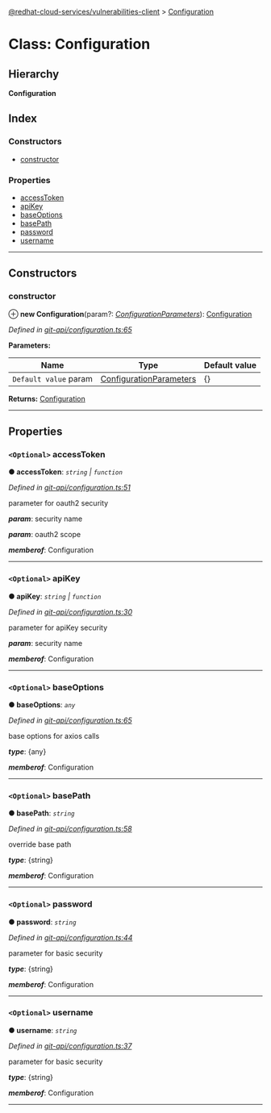 [@redhat-cloud-services/vulnerabilities-client](../README.md) > [Configuration](../classes/configuration.md)

# Class: Configuration

## Hierarchy

**Configuration**

## Index

### Constructors

* [constructor](configuration.md#constructor)

### Properties

* [accessToken](configuration.md#accesstoken)
* [apiKey](configuration.md#apikey)
* [baseOptions](configuration.md#baseoptions)
* [basePath](configuration.md#basepath)
* [password](configuration.md#password)
* [username](configuration.md#username)

---

## Constructors

<a id="constructor"></a>

###  constructor

⊕ **new Configuration**(param?: *[ConfigurationParameters](../interfaces/configurationparameters.md)*): [Configuration](configuration.md)

*Defined in [git-api/configuration.ts:65](https://github.com/RedHatInsights/javascript-clients/blob/master/packages/vulnerabilities/git-api/configuration.ts#L65)*

**Parameters:**

| Name | Type | Default value |
| ------ | ------ | ------ |
| `Default value` param | [ConfigurationParameters](../interfaces/configurationparameters.md) |  {} |

**Returns:** [Configuration](configuration.md)

___

## Properties

<a id="accesstoken"></a>

### `<Optional>` accessToken

**● accessToken**: *`string` \| `function`*

*Defined in [git-api/configuration.ts:51](https://github.com/RedHatInsights/javascript-clients/blob/master/packages/vulnerabilities/git-api/configuration.ts#L51)*

parameter for oauth2 security

*__param__*: security name

*__param__*: oauth2 scope

*__memberof__*: Configuration

___
<a id="apikey"></a>

### `<Optional>` apiKey

**● apiKey**: *`string` \| `function`*

*Defined in [git-api/configuration.ts:30](https://github.com/RedHatInsights/javascript-clients/blob/master/packages/vulnerabilities/git-api/configuration.ts#L30)*

parameter for apiKey security

*__param__*: security name

*__memberof__*: Configuration

___
<a id="baseoptions"></a>

### `<Optional>` baseOptions

**● baseOptions**: *`any`*

*Defined in [git-api/configuration.ts:65](https://github.com/RedHatInsights/javascript-clients/blob/master/packages/vulnerabilities/git-api/configuration.ts#L65)*

base options for axios calls

*__type__*: {any}

*__memberof__*: Configuration

___
<a id="basepath"></a>

### `<Optional>` basePath

**● basePath**: *`string`*

*Defined in [git-api/configuration.ts:58](https://github.com/RedHatInsights/javascript-clients/blob/master/packages/vulnerabilities/git-api/configuration.ts#L58)*

override base path

*__type__*: {string}

*__memberof__*: Configuration

___
<a id="password"></a>

### `<Optional>` password

**● password**: *`string`*

*Defined in [git-api/configuration.ts:44](https://github.com/RedHatInsights/javascript-clients/blob/master/packages/vulnerabilities/git-api/configuration.ts#L44)*

parameter for basic security

*__type__*: {string}

*__memberof__*: Configuration

___
<a id="username"></a>

### `<Optional>` username

**● username**: *`string`*

*Defined in [git-api/configuration.ts:37](https://github.com/RedHatInsights/javascript-clients/blob/master/packages/vulnerabilities/git-api/configuration.ts#L37)*

parameter for basic security

*__type__*: {string}

*__memberof__*: Configuration

___

